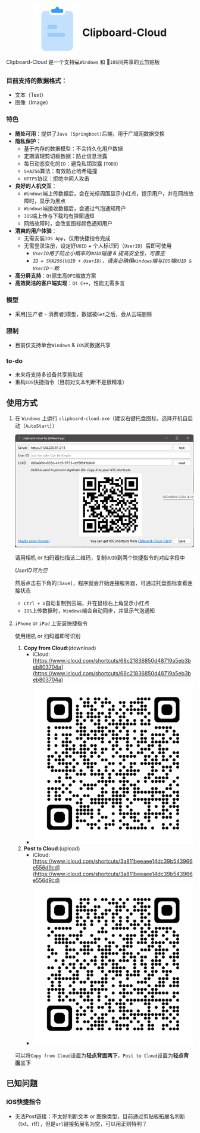 <div align="center">
  <img src="img/Clipboard.png" style="display: inline-block; vertical-align: middle;">
  <h1 style="display: inline-block; vertical-align: middle;">Clipboard-Cloud</h1>
</div>

Clipboard-Cloud 是一个支持💻`Windows` 和 📱`iOS`间共享的云剪贴板

### 目前支持的数据格式：

- 文本（Text）
- 图像（Image）

### 特色

- **随处可用**：提供了`Java (Springboot)`后端，用于广域网数据交换
- **隐私保护**：
  - 基于内存的数据模型：不会持久化用户数据
  - 定期清理剪切板数据：防止信息泄露
  - 每日动态变化的`ID`：避免私钥泄露 (`TODO`)
  - `SHA256`算法：有效防止哈希碰撞
  - `HTTPS`协议：拒绝中间人攻击
- **良好的人机交互**：
  - `Windows`端上传数据后，会在光标周围显示小红点，提示用户，并在网络故障时，显示为黑点
  - `Windows`端接收数据后，会通过气泡通知用户
  - `IOS`端上传与下载均有弹窗通知
  - 网络故障时，会改变图标颜色通知用户
- **清爽的用户体验**：
  - 无需安装`IOS App`，仅用快捷指令完成
  - 无需登录注册，设定好`UUID` + 个人标识码（`UserID`）后即可使用
    - *`UserID`用于防止小概率的`UUID`碰撞 & 提高安全性，可置空*
    - *`ID = SHA256(UUID + UserID)`，请务必确保`Windows`端与`IOS`端`UUID & UserID`一致*
- **高分屏支持**：`Qt`原生高`DPI`缩放方案
- **高效简洁的客户端实现**：`Qt C++`，性能无需多言

### 模型

- 采用[生产者 - 消费者]模型，数据被`Get`之后，会从云端删除

### 限制

- 目前仅支持单台`Windows` & `IOS`间数据共享

### to-do

- 未来将支持多设备共享剪贴板
- 重构`IOS`快捷指令（目前对文本判断不是很精准）

## 使用方式

1. 在 `Windows` 上运行 `clipboard-cloud.exe`（建议右键托盘图标，选择开机自启动（`AutoStart`））

   ![client-settings](img/client-settings.png)

   请用相机 or 扫码器扫描该二维码，复制`UUID`到两个快捷指令的对应字段中

   *UserID可为空*

   然后点击右下角的`[Save]`，程序就会开始连接服务器，可通过托盘图标查看连接状态

   - `Ctrl + V`自动复制到云端，并在鼠标右上角显示小红点
   - `IOS`上传数据时，`Windows`端会自动同步，并显示气泡通知

2. `iPhone` or `iPad` 上安装快捷指令

   使用相机 or 扫码器即可识别

   1. **Copy from Cloud**:(download)
      - iCloud: [https://www.icloud.com/shortcuts/68c21836850d48719a5eb3beb803704a](https://www.icloud.com/shortcuts/68c21836850d48719a5eb3beb803704a)
      - ![从云上下载](img/copy-qr.png)
   2. **Post to Cloud**:(upload)
      - iCloud: [https://www.icloud.com/shortcuts/3a811beeaee14dc39b543966e556d9cd](https://www.icloud.com/shortcuts/3a811beeaee14dc39b543966e556d9cd)
      - ![上传到云](img/post-qr.png)

   可以将`Copy from Cloud`设置为**轻点背面两下**，`Post to Cloud`设置为**轻点背面三下**

## 已知问题

### IOS快捷指令

- 无法Post链接：不太好判断文本 or 图像类型，目前通过剪贴板拓展名判断（txt、rtf），但是`url`链接拓展名为空，可以用正则特判？